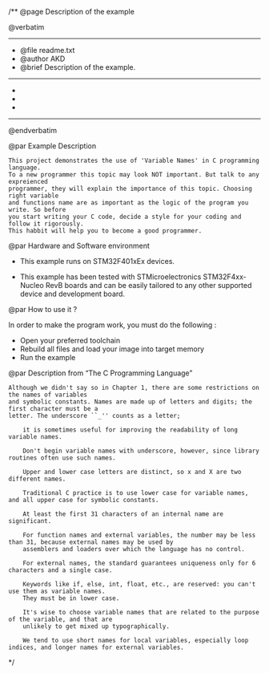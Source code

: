 /**
  @page Description of the example
  
  @verbatim
  ******************************************************************************
  * @file    readme.txt 
  * @author  AKD
  * @brief   Description of the example.
  ******************************************************************************
  *
  *
  *
  ******************************************************************************
  @endverbatim

@par Example Description

	This project demonstrates the use of 'Variable Names' in C programming language.
	To a new programmer this topic may look NOT important. But talk to any expreienced 
	programmer, they will explain the importance of this topic. Choosing right variable
	and functions name are as important as the logic of the program you write. So before
	you start writing your C code, decide a style for your coding and follow it rigorously.
	This habbit will help you to become a good programmer.

@par Hardware and Software environment  

  - This example runs on STM32F401xEx devices.
    
  - This example has been tested with STMicroelectronics STM32F4xx-Nucleo RevB 
    boards and can be easily tailored to any other supported device 
    and development board.

@par How to use it ? 

In order to make the program work, you must do the following :
 - Open your preferred toolchain 
 - Rebuild all files and load your image into target memory
 - Run the example

@par Description from “The C Programming Language” 

	Although we didn't say so in Chapter 1, there are some restrictions on the names of variables
	and symbolic constants. Names are made up of letters and digits; the first character must be a
	letter. The underscore ``_'' counts as a letter; 
	
		it is sometimes useful for improving the readability of long variable names. 
		
		Don't begin variable names with underscore, however, since library routines often use such names. 
		
		Upper and lower case letters are distinct, so x and X are two different names. 
		
		Traditional C practice is to use lower case for variable names, and all upper case for symbolic constants.
		
		At least the first 31 characters of an internal name are significant. 
		
		For function names and external variables, the number may be less than 31, because external names may be used by
		assemblers and loaders over which the language has no control. 
		
		For external names, the standard guarantees uniqueness only for 6 characters and a single case. 
		
		Keywords like if, else, int, float, etc., are reserved: you can't use them as variable names. 
		They must be in lower case.
		
		It's wise to choose variable names that are related to the purpose of the variable, and that are
		unlikely to get mixed up typographically. 
		
		We tend to use short names for local variables, especially loop indices, and longer names for external variables.

 */
